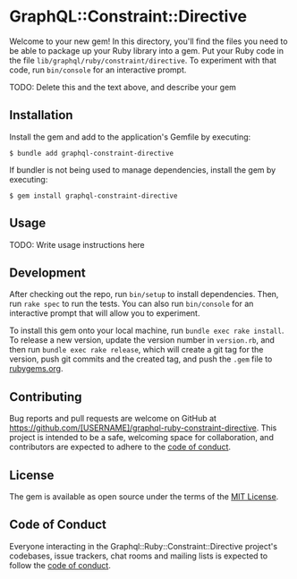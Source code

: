 # GraphQL::Constraint::Directive

Welcome to your new gem! In this directory, you'll find the files you need to be able to package up your Ruby library into a gem. Put your Ruby code in the file `lib/graphql/ruby/constraint/directive`. To experiment with that code, run `bin/console` for an interactive prompt.

TODO: Delete this and the text above, and describe your gem

## Installation

Install the gem and add to the application's Gemfile by executing:

    $ bundle add graphql-constraint-directive

If bundler is not being used to manage dependencies, install the gem by executing:

    $ gem install graphql-constraint-directive

## Usage

TODO: Write usage instructions here

## Development

After checking out the repo, run `bin/setup` to install dependencies. Then, run `rake spec` to run the tests. You can also run `bin/console` for an interactive prompt that will allow you to experiment.

To install this gem onto your local machine, run `bundle exec rake install`. To release a new version, update the version number in `version.rb`, and then run `bundle exec rake release`, which will create a git tag for the version, push git commits and the created tag, and push the `.gem` file to [rubygems.org](https://rubygems.org).

## Contributing

Bug reports and pull requests are welcome on GitHub at https://github.com/[USERNAME]/graphql-ruby-constraint-directive. This project is intended to be a safe, welcoming space for collaboration, and contributors are expected to adhere to the [code of conduct](https://github.com/[USERNAME]/graphql-ruby-constraint-directive/blob/main/CODE_OF_CONDUCT.md).

## License

The gem is available as open source under the terms of the [MIT License](https://opensource.org/licenses/MIT).

## Code of Conduct

Everyone interacting in the Graphql::Ruby::Constraint::Directive project's codebases, issue trackers, chat rooms and mailing lists is expected to follow the [code of conduct](https://github.com/[USERNAME]/graphql-ruby-constraint-directive/blob/main/CODE_OF_CONDUCT.md).

